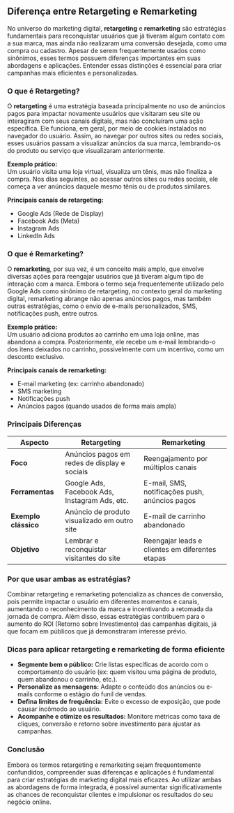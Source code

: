 
## Diferença entre Retargeting e Remarketing

No universo do marketing digital, **retargeting** e **remarketing** são estratégias fundamentais para reconquistar usuários que já tiveram algum contato com a sua marca, mas ainda não realizaram uma conversão desejada, como uma compra ou cadastro. Apesar de serem frequentemente usados como sinônimos, esses termos possuem diferenças importantes em suas abordagens e aplicações. Entender essas distinções é essencial para criar campanhas mais eficientes e personalizadas.

### O que é Retargeting?

O **retargeting** é uma estratégia baseada principalmente no uso de anúncios pagos para impactar novamente usuários que visitaram seu site ou interagiram com seus canais digitais, mas não concluíram uma ação específica. Ele funciona, em geral, por meio de cookies instalados no navegador do usuário. Assim, ao navegar por outros sites ou redes sociais, esses usuários passam a visualizar anúncios da sua marca, lembrando-os do produto ou serviço que visualizaram anteriormente.

**Exemplo prático:**  
Um usuário visita uma loja virtual, visualiza um tênis, mas não finaliza a compra. Nos dias seguintes, ao acessar outros sites ou redes sociais, ele começa a ver anúncios daquele mesmo tênis ou de produtos similares.

**Principais canais de retargeting:**
- Google Ads (Rede de Display)
- Facebook Ads (Meta)
- Instagram Ads
- LinkedIn Ads

### O que é Remarketing?

O **remarketing**, por sua vez, é um conceito mais amplo, que envolve diversas ações para reengajar usuários que já tiveram algum tipo de interação com a marca. Embora o termo seja frequentemente utilizado pelo Google Ads como sinônimo de retargeting, no contexto geral do marketing digital, remarketing abrange não apenas anúncios pagos, mas também outras estratégias, como o envio de e-mails personalizados, SMS, notificações push, entre outros.

**Exemplo prático:**  
Um usuário adiciona produtos ao carrinho em uma loja online, mas abandona a compra. Posteriormente, ele recebe um e-mail lembrando-o dos itens deixados no carrinho, possivelmente com um incentivo, como um desconto exclusivo.

**Principais canais de remarketing:**
- E-mail marketing (ex: carrinho abandonado)
- SMS marketing
- Notificações push
- Anúncios pagos (quando usados de forma mais ampla)

### Principais Diferenças

| Aspecto                | Retargeting                                      | Remarketing                                      |
|------------------------|--------------------------------------------------|--------------------------------------------------|
| **Foco**               | Anúncios pagos em redes de display e sociais     | Reengajamento por múltiplos canais               |
| **Ferramentas**        | Google Ads, Facebook Ads, Instagram Ads, etc.    | E-mail, SMS, notificações push, anúncios pagos   |
| **Exemplo clássico**   | Anúncio de produto visualizado em outro site     | E-mail de carrinho abandonado                    |
| **Objetivo**           | Lembrar e reconquistar visitantes do site        | Reengajar leads e clientes em diferentes etapas  |

### Por que usar ambas as estratégias?

Combinar retargeting e remarketing potencializa as chances de conversão, pois permite impactar o usuário em diferentes momentos e canais, aumentando o reconhecimento da marca e incentivando a retomada da jornada de compra. Além disso, essas estratégias contribuem para o aumento do ROI (Retorno sobre Investimento) das campanhas digitais, já que focam em públicos que já demonstraram interesse prévio.

### Dicas para aplicar retargeting e remarketing de forma eficiente

- **Segmente bem o público:** Crie listas específicas de acordo com o comportamento do usuário (ex: quem visitou uma página de produto, quem abandonou o carrinho, etc.).
- **Personalize as mensagens:** Adapte o conteúdo dos anúncios ou e-mails conforme o estágio do funil de vendas.
- **Defina limites de frequência:** Evite o excesso de exposição, que pode causar incômodo ao usuário.
- **Acompanhe e otimize os resultados:** Monitore métricas como taxa de cliques, conversão e retorno sobre investimento para ajustar as campanhas.

### Conclusão

Embora os termos retargeting e remarketing sejam frequentemente confundidos, compreender suas diferenças e aplicações é fundamental para criar estratégias de marketing digital mais eficazes. Ao utilizar ambas as abordagens de forma integrada, é possível aumentar significativamente as chances de reconquistar clientes e impulsionar os resultados do seu negócio online.
```
